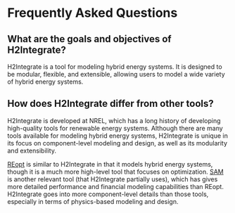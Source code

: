 # Frequently Asked Questions

## What are the goals and objectives of H2Integrate?

H2Integrate is a tool for modeling hybrid energy systems.
It is designed to be modular, flexible, and extensible, allowing users to model a wide variety of hybrid energy systems.

## How does H2Integrate differ from other tools?

H2Integrate is developed at NREL, which has a long history of developing high-quality tools for renewable energy systems.
Although there are many tools available for modeling hybrid energy systems, H2Integrate is unique in its focus on component-level modeling and design, as well as its modularity and extensibility.

[REopt](https://reopt.nrel.gov/tool) is similar to H2Integrate in that it models hybrid energy systems, though it is a much more high-level tool that focuses on optimization.
[SAM](https://sam.nrel.gov/) is another relevant tool (that H2Integrate partially uses), which has gives more detailed performance and financial modeling capabilities than REopt.
H2Integrate goes into more component-level details than those tools, especially in terms of physics-based modeling and design.
